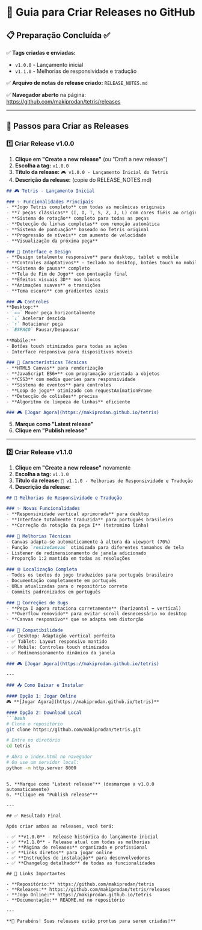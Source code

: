 # 🚀 Guia para Criar Releases no GitHub

## 📋 Preparação Concluída ✅

✅ **Tags criadas e enviadas:**
- `v1.0.0` - Lançamento inicial
- `v1.1.0` - Melhorias de responsividade e tradução

✅ **Arquivo de notas de release criado:** `RELEASE_NOTES.md`

✅ **Navegador aberto** na página: https://github.com/makiprodan/tetris/releases

---

## 🎯 Passos para Criar as Releases

### 1️⃣ Criar Release v1.0.0

1. **Clique em "Create a new release"** (ou "Draft a new release")
2. **Escolha a tag:** `v1.0.0`
3. **Título da release:** `🎮 v1.0.0 - Lançamento Inicial do Tetris`
4. **Descrição da release:** (copie do RELEASE_NOTES.md)

```markdown
## 🎮 Tetris - Lançamento Inicial

### ✨ Funcionalidades Principais
- **Jogo Tetris completo** com todas as mecânicas originais
- **7 peças clássicas** (I, O, T, S, Z, J, L) com cores fiéis ao original
- **Sistema de rotação** completo para todas as peças
- **Detecção de linhas completas** com remoção automática
- **Sistema de pontuação** baseado no Tetris original
- **Progressão de níveis** com aumento de velocidade
- **Visualização da próxima peça**

### 🎨 Interface e Design
- **Design totalmente responsivo** para desktop, tablet e mobile
- **Controles adaptativos** - teclado no desktop, botões touch no mobile
- **Sistema de pausa** completo
- **Tela de Fim de Jogo** com pontuação final
- **Efeitos visuais 3D** nos blocos
- **Animações suaves** e transições
- **Tema escuro** com gradientes azuis

### 🎮 Controles
**Desktop:**
- `←→` Mover peça horizontalmente
- `↓` Acelerar descida
- `↑` Rotacionar peça
- `ESPAÇO` Pausar/Despausar

**Mobile:**
- Botões touch otimizados para todas as ações
- Interface responsiva para dispositivos móveis

### 🔧 Características Técnicas
- **HTML5 Canvas** para renderização
- **JavaScript ES6+** com programação orientada a objetos
- **CSS3** com media queries para responsividade
- **Sistema de eventos** para controles
- **Loop de jogo** otimizado com requestAnimationFrame
- **Detecção de colisões** precisa
- **Algoritmo de limpeza de linhas** eficiente

### 🎮 [Jogar Agora](https://makiprodan.github.io/tetris)
```

5. **Marque como "Latest release"**
6. **Clique em "Publish release"**

---

### 2️⃣ Criar Release v1.1.0

1. **Clique em "Create a new release"** novamente
2. **Escolha a tag:** `v1.1.0`
3. **Título da release:** `🚀 v1.1.0 - Melhorias de Responsividade e Tradução`
4. **Descrição da release:**

```markdown
## 🚀 Melhorias de Responsividade e Tradução

### ✨ Novas Funcionalidades
- **Responsividade vertical aprimorada** para desktop
- **Interface totalmente traduzida** para português brasileiro
- **Correção da rotação da peça I** (tetromino linha)

### 🔧 Melhorias Técnicas
- Canvas adapta-se automaticamente à altura da viewport (70%)
- Função `resizeCanvas` otimizada para diferentes tamanhos de tela
- Listener de redimensionamento de janela adicionado
- Proporção 1:2 mantida em todas as resoluções

### 🌐 Localização Completa
- Todos os textos do jogo traduzidos para português brasileiro
- Documentação completamente em português
- URLs atualizadas para o repositório correto
- Commits padronizados em português

### 🐛 Correções de Bugs
- **Peça I agora rotaciona corretamente** (horizontal ↔ vertical)
- **Overflow removido** para evitar scroll desnecessário no desktop
- **Canvas responsivo** que se adapta sem distorção

### 📱 Compatibilidade
- ✅ Desktop: Adaptação vertical perfeita
- ✅ Tablet: Layout responsivo mantido
- ✅ Mobile: Controles touch otimizados
- ✅ Redimensionamento dinâmico da janela

### 🎮 [Jogar Agora](https://makiprodan.github.io/tetris)

---

### 📥 Como Baixar e Instalar

#### Opção 1: Jogar Online
🎮 **[Jogar Agora](https://makiprodan.github.io/tetris)**

#### Opção 2: Download Local
```bash
# Clone o repositório
git clone https://github.com/makiprodan/tetris.git

# Entre no diretório
cd tetris

# Abra o index.html no navegador
# Ou use um servidor local:
python -m http.server 8000
```
```

5. **Marque como "Latest release"** (desmarque a v1.0.0 automaticamente)
6. **Clique em "Publish release"**

---

## ✅ Resultado Final

Após criar ambas as releases, você terá:

- ✅ **v1.0.0** - Release histórica do lançamento inicial
- ✅ **v1.1.0** - Release atual com todas as melhorias
- ✅ **Página de releases** organizada e profissional
- ✅ **Links diretos** para jogar online
- ✅ **Instruções de instalação** para desenvolvedores
- ✅ **Changelog detalhado** de todas as funcionalidades

## 🎯 Links Importantes

- **Repositório:** https://github.com/makiprodan/tetris
- **Releases:** https://github.com/makiprodan/tetris/releases
- **Jogo Online:** https://makiprodan.github.io/tetris
- **Documentação:** README.md no repositório

---

**🎉 Parabéns! Suas releases estão prontas para serem criadas!**